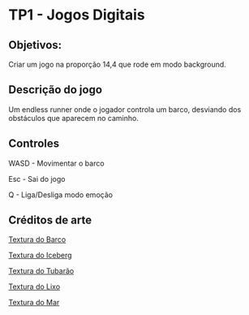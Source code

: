 # TP1 - Jogos Digitais

## Objetivos:

Criar um jogo na proporção 14,4 que rode em modo background.

## Descrição do jogo

Um endless runner onde o jogador controla um barco, desviando dos obstáculos que aparecem no caminho.

## Controles

WASD - Movimentar o barco

Esc - Sai do jogo

Q - Liga/Desliga modo emoção


## Créditos de arte

[Textura do Barco](http://www.sprites-unlimited.com/game/?code=HMM)

[Textura do Iceberg](https://pt.dreamstime.com/ilustra%C3%A7%C3%A3o-stock-projeto-do-vetor-do-conceito-do-iceberg-do-pol%C3%ADgono-com-image49389334)

[Textura do Tubarão](https://www.deviantart.com/lazerlars/art/Shark-finn-swimming-spritesheet-462285120)

[Textura do Lixo](http://www.clipartpanda.com/clipart_images/can-t-a-purpose-for-at-the-27622721)

[Textura do Mar](https://traffic-club.info/2018oimage-ocean-sprite-sheet.awp)
